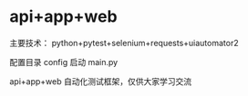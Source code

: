 # api+app+web 
主要技术：
python+pytest+selenium+requests+uiautomator2

配置目录          config
启动               main.py

api+app+web 自动化测试框架，仅供大家学习交流
